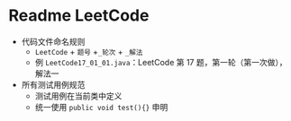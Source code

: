 # Readme LeetCode

- 代码文件命名规则
  - `LeetCode` + `题号` +`_轮次` + `_解法`
  - 例 `LeetCode17_01_01.java`：LeetCode 第 17 题，第一轮（第一次做），解法一
- 所有测试用例规范
  - 测试用例在当前类中定义
  - 统一使用 `public void test(){}` 申明
